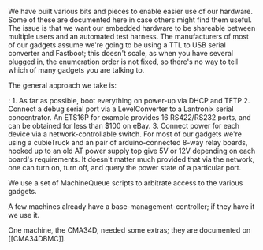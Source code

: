 We have built various bits and pieces to enable easier use of our
hardware. Some of these are documented here in case others might find
them useful. The issue is that we want our embedded hardware to be
shareable between multiple users and an automated test harness. The
manufacturers of most of our gadgets assume we're going to be using a
TTL to USB serial converter and Fastboot; this doesn't scale, as when
you have several plugged in, the enumeration order is not fixed, so
there's no way to tell which of many gadgets you are talking to.

The general approach we take is:

:   1.  As far as possible, boot everything on power-up via DHCP and
        TFTP
    2.  Connect a debug serial port via a LevelConverter to a Lantronix
        serial concentrator. An ETS16P for example provides 16
        RS422/RS232 ports, and can be obtained for less than \$100
        on eBay.
    3.  Connect power for each device via a network-controllable switch.
        For most of our gadgets we're using a cubieTruck and an pair of
        arduino-connected 8-way relay boards, hooked up to an old AT
        power supply top give 5V or 12V depending on each
        board's requirements. It doesn't matter much provided that via
        the network, one can turn on, turn off, and query the power
        state of a particular port.

We use a set of MachineQueue scripts to arbitrate access to the various
gadgets.

A few machines already have a base-management-controller; if they have
it we use it.

One machine, the CMA34D, needed some extras; they are documented on
\[\[CMA34DBMC\]\].
